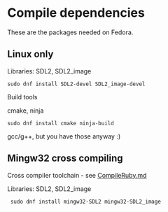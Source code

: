 # Compile dependencies

These are the packages needed on Fedora.

## Linux only

Libraries: SDL2, SDL2_image

`sudo dnf install SDL2-devel SDL2_image-devel`

Build tools

cmake, ninja

`sudo dnf install cmake ninja-build`

gcc/g++, but you have those anyway :)

## Mingw32 cross compiling

Cross compiler toolchain - see [CompileRuby.md](CompileRuby.md)


Libraries: SDL2, SDL2_image

` sudo dnf install mingw32-SDL2 mingw32-SDL2_image`
